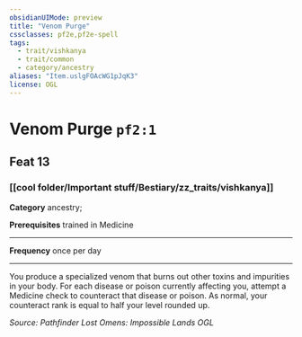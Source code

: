 ```yaml
---
obsidianUIMode: preview
title: "Venom Purge"
cssclasses: pf2e,pf2e-spell
tags:
  - trait/vishkanya
  - trait/common
  - category/ancestry
aliases: "Item.uslgFOAcWG1pJqK3"
license: OGL
---
```

# Venom Purge `pf2:1`
## Feat 13
### [[cool folder/Important stuff/Bestiary/zz_traits/vishkanya]]

**Category** ancestry; 



**Prerequisites** trained in Medicine
* * *
**Frequency** once per day

* * *

You produce a specialized venom that burns out other toxins and impurities in your body. For each disease or poison currently affecting you, attempt a Medicine check to counteract that disease or poison. As normal, your counteract rank is equal to half your level rounded up.

*Source: Pathfinder Lost Omens: Impossible Lands*
*OGL*